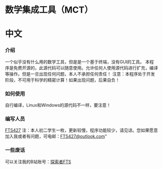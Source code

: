数学集成工具（MCT）
===

# 中文

### 介绍

一个似乎没有什么用的数学工具，但是是一个基于终端，没有GUI的工具。
本程序是免费开源的，此源代码可以随意使用。允许任何人使用源代码进行扩充，编译等操作。但是一旦出现任何问题，本人不承担任何责任！
注意：本程序处于开发阶段，不可用于科学的精密计算！如果出现问题，后果自负！

### 如何使用

自行编译，Linux和Windows的源代码不一样，要注意！

### 编写人员

[FTS427](https://github.com/FTS427)
注：本人初二学生一枚，更新较慢，程序功能较少，请见谅。您如果愿意加入我或者有问题，可电邮：FTS427@outlook.com"

### 一些废话

可以关注我的B站账号：[探索者FTS](https://space.bilibili.com/1978537245?spm_id_from=333.1007.0.0)
